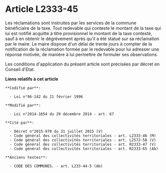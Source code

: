 # Article L2333-45

Les réclamations sont instruites par les services de la commune bénéficiaire de la taxe. Tout redevable qui conteste le
montant de la taxe qui lui est notifié acquitte à titre provisionnel le montant de la taxe contesté, sauf à en obtenir le
dégrèvement après qu'il a été statué sur sa réclamation par le maire. Le maire dispose d'un délai de trente jours à compter
de la notification de la réclamation formée par le redevable pour lui adresser une réponse motivée, de manière à lui
permettre de formuler ses observations. 

Les conditions d'application du présent article sont précisées par décret en Conseil d'Etat.

**Liens relatifs à cet article**

	**Codifié par**:

	  - Loi n°96-142 du 21 février 1996

	**Modifié par**:

	  - Loi n°2014-1654 du 29 décembre 2014 - art. 67

	**Cité par**:

	  - Décret n°2015-970 du 31 juillet 2015 (V)
	  - Code général des collectivités territoriales - art. L2333-46 (M)
	  - Code général des collectivités territoriales - art. L2572-58 (V)
	  - Code général des collectivités territoriales - art. R2333-47 (V)
	  - Code général des collectivités territoriales - art. R2333-65 (Ab)

	**Anciens textes**:

	  - CODE DES COMMUNES. - art. L233-44-5 (Ab)
